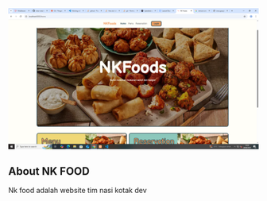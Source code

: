 <img src="public/result/Result web.png">

## About NK FOOD

Nk food adalah website tim nasi kotak dev